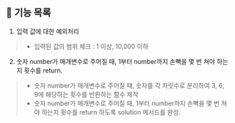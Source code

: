 ## 📝 기능 목록
1. 입력 값에 대한 예외처리
> - 입력된 값의 범위 체크 : 1 이상, 10,000 이하

2. 숫자 number가 매개변수로 주어질 때, 1부터 number까지 손뼉을 몇 번 쳐야 하는지 횟수를 return.
> - 숫자 number가 매개변수로 주어질 때, 숫자를 각 자릿수로 분리하여 3, 6, 9에 해당하는 횟수를 반환하는 함수 제작
> - 숫자 number가 매개변수로 주어질 때, 1부터 number까지 손뼉을 몇 번 쳐야 하는지 횟수를 return 하도록 solution 메서드를 완성.
